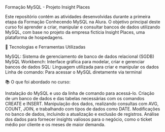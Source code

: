 Formação MySQL - Projeto Insight Places

Este repositório contém as atividades desenvolvidas durante a primeira etapa da Formação Conhecendo MySQL na Alura. O objetivo principal deste curso foi aprender a criar, manipular e consultar bancos de dados utilizando MySQL, com base no projeto da empresa fictícia Insight Places, uma plataforma de hospedagens.

🚀 Tecnologias e Ferramentas Utilizadas

MySQL: Sistema de gerenciamento de banco de dados relacional (SGDB)
MySQL Workbench: Interface gráfica para modelar, criar e gerenciar bancos de dados
SQL: Linguagem utilizada para criar e manipular os dados
Linha de comando: Para acessar o MySQL diretamente via terminal

📚 O que foi abordado no curso:

Instalação do MySQL e uso da linha de comando para acessá-lo.
Criação de um banco de dados e das tabelas necessárias com os comandos CREATE e INSERT.
Manipulação dos dados, realizando consultas com AVG, COUNT, JOIN, e trabalhando com tipos de dados como DATE.
Modificações no banco de dados, incluindo a atualização e exclusão de registros.
Análise dos dados para fornecer insights valiosos para o negócio, como o ticket médio por cliente e os meses de maior demanda.
